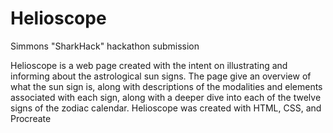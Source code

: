 # Helioscope
Simmons "SharkHack" hackathon submission

Helioscope is a web page created with the intent on illustrating and informing about the astrological sun signs. The page give an overview of what the sun sign is, along with descriptions of the modalities and elements associated with each sign, along with a deeper dive into each of the twelve signs of the zodiac calendar. Helioscope was created with HTML, CSS, and Procreate
